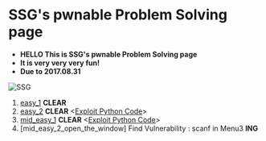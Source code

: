 # SSG's pwnable Problem Solving page
* __HELLO This is SSG's pwnable Problem Solving page__
* __It is very very very fun!__
* __Due to 2017.08.31__

![SSG](http://2.bp.blogspot.com/_n7eQ5zqL7tM/SwUUR51_afI/AAAAAAAAAAw/n3UkLNoWCGY/s1600/ComputerSlave_2DtransGIF.gif)

1. [easy_1](https://github.com/34t3rnull/SSGpwn/blob/master/easy_1%20%ED%92%80%EC%9D%B4.pdf) __CLEAR__
2. [easy_2](https://github.com/34t3rnull/SSGpwn/blob/master/easy_2%20%ED%92%80%EC%9D%B4.pdf) __CLEAR__ <[Exploit Python Code](https://github.com/34t3rnull/SSGpwn/blob/master/easy_2_exploit.py)> 
3. [mid_easy_1](https://github.com/34t3rnull/SSGpwn/blob/master/mid_easy_1%20%ED%92%80%EC%9D%B4.pdf) __CLEAR__ <[Exploit Python Code](https://github.com/34t3rnull/SSGpwn/blob/master/mid_easy_1_exploit.py)> 
4. [mid_easy_2_open_the_window] Find Vulnerability : scanf in Menu3 __ING__
